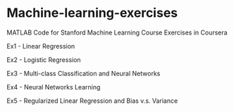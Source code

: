 # Machine-learning-exercises
MATLAB Code for Stanford Machine Learning Course Exercises in Coursera

Ex1 - Linear Regression

Ex2 - Logistic Regression

Ex3 - Multi-class Classification and Neural Networks

Ex4 - Neural Networks Learning

Ex5 - Regularized Linear Regression and Bias v.s. Variance
